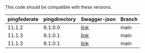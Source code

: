 This code should be compatible with these versions.   

| pingfederate | pingdirectory  | Swagger-json | Branch       |    
| :----------- | :------------- | :----------- | :------------|   
| 11.1.2       | 9.1.0.0        | [link](11.1.2/swagger.json)   | main         |  
| 11.1.3       | 9.1.0.1        | [link](11.1.3/swagger.json)   | main         |   
| 11.1.3       | 9.1.0.1        | [link](11.2.0/swagger.json)   | main         |   


